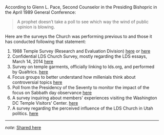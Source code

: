 According to Glenn L. Pace, Second Counselor in the Presiding Bishopric in the April 1989 General Conference:

> A prophet doesn’t take a poll to see which way the wind of public opinion is blowing.

Here are the surveys the Church was performing previous to and those it has conducted following that statement:

1. 1988 Temple Survey (Research and Evaluation Division) [here](
https://drive.google.com/file/d/0B3IkLXv-jPlVTHJBeEFRNXN3RWc/view) or [here](http://www.scribd.com/doc/76542947/1988-Temple-Survey)
2. Confidential LDS Church Survey, mostly regarding the LDS essays, March 14, 2014 [here](https://docs.google.com/file/d/0B0cHQPe2_G8fUnU1d2tWTFRURGs/edit?pli=1)
3. Survey on temple garments, officially linking to lds.org, and performed by Qualtrics. [here](http://www.ibtimes.com/mormon-women-speak-out-new-lds-survey-temple-garments-1800906)
4. Focus groups to better understand how millenials think about controversial topics [here](https://imgur.com/Ob23PRe)
5. Poll from the Presidency of the Seventy to monitor the impact of the focus on Sabbath day observance [here](https://www.reddit.com/r/exmormon/comments/46n0xq/yet_another_poll_from_the_people_who_dont_take_a/)
6. A survey inquiring about members' experiences visiting the Washington DC Temple Visitors’ Center. [here](https://mormonleaks.io/wiki/documents/5/55/Survey_DC_Temple_Visitors_Center.pdf)
7. A survey regarding the perceived influence of the LDS Church in Utah politics. [here](https://mormonleaks.io/wiki/documents/1/1b/The_LDS_Church_In_Utah_Politics_Survey_Results.pdf)

---

*note*: [Shared here](https://www.reddit.com/r/exmormon/comments/3lzsn2/a_prophet_doesnt_take_a_poll_to_see_which_way_the/)
